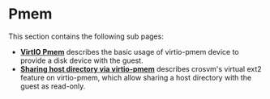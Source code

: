 # Pmem

This section contains the following sub pages:

- **[VirtIO Pmem]** describes the basic usage of virtio-pmem device to provide a disk device with
  the guest.
- **[Sharing host directory via virtio-pmem]** describes crosvm's virtual ext2 feature on
  virtio-pmem, which allow sharing a host directory with the guest as read-only.

[sharing host directory via virtio-pmem]: pmem_ext2.md
[virtio pmem]: basic.md
